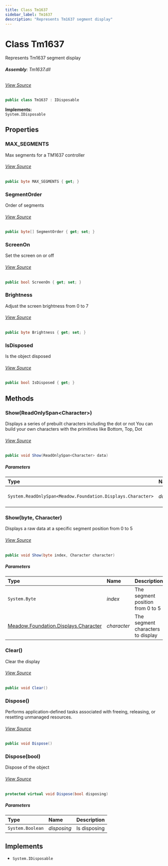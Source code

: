 ```yaml
---
title: Class Tm1637
sidebar_label: Tm1637
description: "Represents Tm1637 segment display"
---
```

# Class Tm1637
Represents Tm1637 segment display

###### **Assembly**: Tm1637.dll
###### [View Source](https://github.com/WildernessLabs/Meadow.Foundation.git/blob/develop/Source/Meadow.Foundation.Peripherals/Displays.Tm1637/Driver/Tm1637.cs#L11)
```csharp title="Declaration"
public class Tm1637 : IDisposable
```
**Implements:**  
`System.IDisposable`

## Properties
### MAX_SEGMENTS
Max segments for a TM1637 controller
###### [View Source](https://github.com/WildernessLabs/Meadow.Foundation.git/blob/develop/Source/Meadow.Foundation.Peripherals/Displays.Tm1637/Driver/Tm1637.cs#L16)
```csharp title="Declaration"
public byte MAX_SEGMENTS { get; }
```
### SegmentOrder
Order of segments
###### [View Source](https://github.com/WildernessLabs/Meadow.Foundation.git/blob/develop/Source/Meadow.Foundation.Peripherals/Displays.Tm1637/Driver/Tm1637.cs#L21)
```csharp title="Declaration"
public byte[] SegmentOrder { get; set; }
```
### ScreenOn
Set the screen on or off
###### [View Source](https://github.com/WildernessLabs/Meadow.Foundation.git/blob/develop/Source/Meadow.Foundation.Peripherals/Displays.Tm1637/Driver/Tm1637.cs#L46)
```csharp title="Declaration"
public bool ScreenOn { get; set; }
```
### Brightness
Adjust the screen brightness from 0 to 7
###### [View Source](https://github.com/WildernessLabs/Meadow.Foundation.git/blob/develop/Source/Meadow.Foundation.Peripherals/Displays.Tm1637/Driver/Tm1637.cs#L61)
```csharp title="Declaration"
public byte Brightness { get; set; }
```
### IsDisposed
Is the object disposed
###### [View Source](https://github.com/WildernessLabs/Meadow.Foundation.git/blob/develop/Source/Meadow.Foundation.Peripherals/Displays.Tm1637/Driver/Tm1637.cs#L80)
```csharp title="Declaration"
public bool IsDisposed { get; }
```
## Methods
### Show(ReadOnlySpan&lt;Character&gt;)
Displays a series of prebuilt characters including the dot or not
You can build your own characters with the primitives like Bottom, Top, Dot
###### [View Source](https://github.com/WildernessLabs/Meadow.Foundation.git/blob/develop/Source/Meadow.Foundation.Peripherals/Displays.Tm1637/Driver/Tm1637.cs#L254)
```csharp title="Declaration"
public void Show(ReadOnlySpan<Character> data)
```

##### Parameters

| Type | Name | Description |
|:--- |:--- |:--- |
| `System.ReadOnlySpan<Meadow.Foundation.Displays.Character>` | *data* | The Character to display |

### Show(byte, Character)
Displays a raw data at a specific segment position from 0 to 5
###### [View Source](https://github.com/WildernessLabs/Meadow.Foundation.git/blob/develop/Source/Meadow.Foundation.Peripherals/Displays.Tm1637/Driver/Tm1637.cs#L264)
```csharp title="Declaration"
public void Show(byte index, Character character)
```

##### Parameters

| Type | Name | Description |
|:--- |:--- |:--- |
| `System.Byte` | *index* | The segment position from 0 to 5 |
| [Meadow.Foundation.Displays.Character](../Meadow.Foundation.Displays/Character) | *character* | The segment characters to display |

### Clear()
Clear the display
###### [View Source](https://github.com/WildernessLabs/Meadow.Foundation.git/blob/develop/Source/Meadow.Foundation.Peripherals/Displays.Tm1637/Driver/Tm1637.cs#L293)
```csharp title="Declaration"
public void Clear()
```
### Dispose()
Performs application-defined tasks associated with freeing, releasing, or resetting unmanaged resources.
###### [View Source](https://github.com/WildernessLabs/Meadow.Foundation.git/blob/develop/Source/Meadow.Foundation.Peripherals/Displays.Tm1637/Driver/Tm1637.cs#L308)
```csharp title="Declaration"
public void Dispose()
```
### Dispose(bool)
Dispose of the object
###### [View Source](https://github.com/WildernessLabs/Meadow.Foundation.git/blob/develop/Source/Meadow.Foundation.Peripherals/Displays.Tm1637/Driver/Tm1637.cs#L318)
```csharp title="Declaration"
protected virtual void Dispose(bool disposing)
```

##### Parameters

| Type | Name | Description |
|:--- |:--- |:--- |
| `System.Boolean` | *disposing* | Is disposing |


## Implements

* `System.IDisposable`
